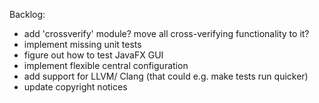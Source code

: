 Backlog:

 * add 'crossverify' module? move all cross-verifying functionality to it?
 * implement missing unit tests
 * figure out how to test JavaFX GUI
 * implement flexible central configuration
 * add support for LLVM/ Clang (that could e.g. make tests run quicker)
 * update copyright notices
